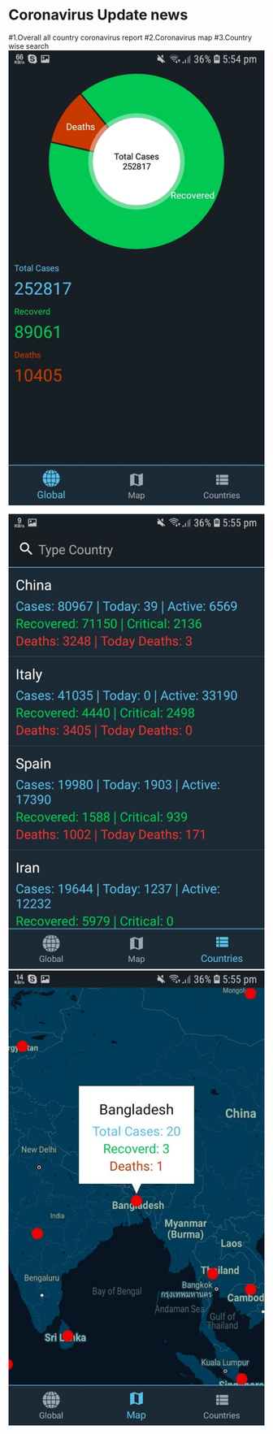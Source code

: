 # Coronavirus Update news

#1.Overall all country coronavirus report
#2.Coronavirus map
#3.Country wise search 
<img src="https://github.com/tonmoym2mx/CoronavirusUpdate/blob/master/Screenshot/Screenshot_20200320-175410_Coronavirus_20200320_175633142.jpg">

<img src="https://github.com/tonmoym2mx/CoronavirusUpdate/blob/master/Screenshot/Screenshot_20200320-175501_Coronavirus_20200320_175644617.jpg">

<img src="https://github.com/tonmoym2mx/CoronavirusUpdate/blob/master/Screenshot/Screenshot_20200320-175559_Coronavirus_20200320_175641714.jpg">

